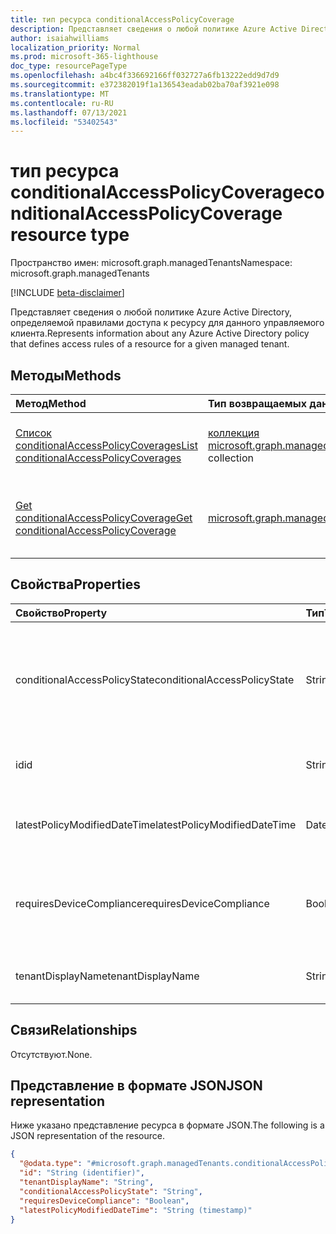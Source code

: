 ```yaml
---
title: тип ресурса conditionalAccessPolicyCoverage
description: Представляет сведения о любой политике Azure Active Directory, определяемой правилами доступа к ресурсу для данного управляемого клиента.
author: isaiahwilliams
localization_priority: Normal
ms.prod: microsoft-365-lighthouse
doc_type: resourcePageType
ms.openlocfilehash: a4bc4f336692166ff032727a6fb13222edd9d7d9
ms.sourcegitcommit: e372382019f1a136543eadab02ba70af3921e098
ms.translationtype: MT
ms.contentlocale: ru-RU
ms.lasthandoff: 07/13/2021
ms.locfileid: "53402543"
---
```

# <a name="conditionalaccesspolicycoverage-resource-type"></a><span data-ttu-id="e7500-103">тип ресурса conditionalAccessPolicyCoverage</span><span class="sxs-lookup"><span data-stu-id="e7500-103">conditionalAccessPolicyCoverage resource type</span></span>

<span data-ttu-id="e7500-104">Пространство имен: microsoft.graph.managedTenants</span><span class="sxs-lookup"><span data-stu-id="e7500-104">Namespace: microsoft.graph.managedTenants</span></span>

[!INCLUDE [beta-disclaimer](../../includes/beta-disclaimer.md)]

<span data-ttu-id="e7500-105">Представляет сведения о любой политике Azure Active Directory, определяемой правилами доступа к ресурсу для данного управляемого клиента.</span><span class="sxs-lookup"><span data-stu-id="e7500-105">Represents information about any Azure Active Directory policy that defines access rules of a resource for a given managed tenant.</span></span>

## <a name="methods"></a><span data-ttu-id="e7500-106">Методы</span><span class="sxs-lookup"><span data-stu-id="e7500-106">Methods</span></span>
|<span data-ttu-id="e7500-107">Метод</span><span class="sxs-lookup"><span data-stu-id="e7500-107">Method</span></span>|<span data-ttu-id="e7500-108">Тип возвращаемых данных</span><span class="sxs-lookup"><span data-stu-id="e7500-108">Return type</span></span>|<span data-ttu-id="e7500-109">Описание</span><span class="sxs-lookup"><span data-stu-id="e7500-109">Description</span></span>|
|:---|:---|:---|
|[<span data-ttu-id="e7500-110">Список conditionalAccessPolicyCoverages</span><span class="sxs-lookup"><span data-stu-id="e7500-110">List conditionalAccessPolicyCoverages</span></span>](../api/managedtenants-managedtenant-list-conditionalaccesspolicycoverages.md)|<span data-ttu-id="e7500-111">[коллекция microsoft.graph.managedTenants.conditionalAccessPolicyCoverage](../resources/managedtenants-conditionalaccesspolicycoverage.md)</span><span class="sxs-lookup"><span data-stu-id="e7500-111">[microsoft.graph.managedTenants.conditionalAccessPolicyCoverage](../resources/managedtenants-conditionalaccesspolicycoverage.md) collection</span></span>|<span data-ttu-id="e7500-112">Получите список объектов [conditionalAccessPolicyCoverage](../resources/managedtenants-conditionalaccesspolicycoverage.md) и их свойств.</span><span class="sxs-lookup"><span data-stu-id="e7500-112">Get a list of the [conditionalAccessPolicyCoverage](../resources/managedtenants-conditionalaccesspolicycoverage.md) objects and their properties.</span></span>|
|[<span data-ttu-id="e7500-113">Get conditionalAccessPolicyCoverage</span><span class="sxs-lookup"><span data-stu-id="e7500-113">Get conditionalAccessPolicyCoverage</span></span>](../api/managedtenants-conditionalaccesspolicycoverage-get.md)|[<span data-ttu-id="e7500-114">microsoft.graph.managedTenants.conditionalAccessPolicyCoverage</span><span class="sxs-lookup"><span data-stu-id="e7500-114">microsoft.graph.managedTenants.conditionalAccessPolicyCoverage</span></span>](../resources/managedtenants-conditionalaccesspolicycoverage.md)|<span data-ttu-id="e7500-115">Ознакомьтесь с свойствами и отношениями объекта [conditionalAccessPolicyCoverage.](../resources/managedtenants-conditionalaccesspolicycoverage.md)</span><span class="sxs-lookup"><span data-stu-id="e7500-115">Read the properties and relationships of a [conditionalAccessPolicyCoverage](../resources/managedtenants-conditionalaccesspolicycoverage.md) object.</span></span>|

## <a name="properties"></a><span data-ttu-id="e7500-116">Свойства</span><span class="sxs-lookup"><span data-stu-id="e7500-116">Properties</span></span>
|<span data-ttu-id="e7500-117">Свойство</span><span class="sxs-lookup"><span data-stu-id="e7500-117">Property</span></span>|<span data-ttu-id="e7500-118">Тип</span><span class="sxs-lookup"><span data-stu-id="e7500-118">Type</span></span>|<span data-ttu-id="e7500-119">Описание</span><span class="sxs-lookup"><span data-stu-id="e7500-119">Description</span></span>|
|:---|:---|:---|
|<span data-ttu-id="e7500-120">conditionalAccessPolicyState</span><span class="sxs-lookup"><span data-stu-id="e7500-120">conditionalAccessPolicyState</span></span>|<span data-ttu-id="e7500-121">String</span><span class="sxs-lookup"><span data-stu-id="e7500-121">String</span></span>|<span data-ttu-id="e7500-122">Состояние политики условного доступа.</span><span class="sxs-lookup"><span data-stu-id="e7500-122">The state for the conditional access policy.</span></span> <span data-ttu-id="e7500-123">Возможные значения: `enabled`, `disabled`, `enabledForReportingButNotEnforced`.</span><span class="sxs-lookup"><span data-stu-id="e7500-123">Possible values are: `enabled`, `disabled`, `enabledForReportingButNotEnforced`.</span></span> <span data-ttu-id="e7500-124">Обязательное.</span><span class="sxs-lookup"><span data-stu-id="e7500-124">Required.</span></span> <span data-ttu-id="e7500-125">Только для чтения.</span><span class="sxs-lookup"><span data-stu-id="e7500-125">Read-only.</span></span>|
|<span data-ttu-id="e7500-126">id</span><span class="sxs-lookup"><span data-stu-id="e7500-126">id</span></span>|<span data-ttu-id="e7500-127">String</span><span class="sxs-lookup"><span data-stu-id="e7500-127">String</span></span>|<span data-ttu-id="e7500-128">Уникальный идентификатор для этого объекта.</span><span class="sxs-lookup"><span data-stu-id="e7500-128">The unique identifier for this entity.</span></span> <span data-ttu-id="e7500-129">Обязательный.</span><span class="sxs-lookup"><span data-stu-id="e7500-129">Required.</span></span> <span data-ttu-id="e7500-130">Только для чтения.</span><span class="sxs-lookup"><span data-stu-id="e7500-130">Read-only.</span></span>|
|<span data-ttu-id="e7500-131">latestPolicyModifiedDateTime</span><span class="sxs-lookup"><span data-stu-id="e7500-131">latestPolicyModifiedDateTime</span></span>|<span data-ttu-id="e7500-132">DateTimeOffset</span><span class="sxs-lookup"><span data-stu-id="e7500-132">DateTimeOffset</span></span>|<span data-ttu-id="e7500-133">Дата и время последнего изменения политики условного доступа.</span><span class="sxs-lookup"><span data-stu-id="e7500-133">The date and time the conditional access policy was last modified.</span></span> <span data-ttu-id="e7500-134">Обязательный.</span><span class="sxs-lookup"><span data-stu-id="e7500-134">Required.</span></span> <span data-ttu-id="e7500-135">Только для чтения.</span><span class="sxs-lookup"><span data-stu-id="e7500-135">Read-only.</span></span>|
|<span data-ttu-id="e7500-136">requiresDeviceCompliance</span><span class="sxs-lookup"><span data-stu-id="e7500-136">requiresDeviceCompliance</span></span>|<span data-ttu-id="e7500-137">Boolean</span><span class="sxs-lookup"><span data-stu-id="e7500-137">Boolean</span></span>|<span data-ttu-id="e7500-138">Флаг, указывающий, требуется ли политике условного доступа соответствие требованиям устройства.</span><span class="sxs-lookup"><span data-stu-id="e7500-138">A flag indicating whether the conditional access policy requires device compliance.</span></span> <span data-ttu-id="e7500-139">Обязательный.</span><span class="sxs-lookup"><span data-stu-id="e7500-139">Required.</span></span> <span data-ttu-id="e7500-140">Только для чтения.</span><span class="sxs-lookup"><span data-stu-id="e7500-140">Read-only.</span></span>|
|<span data-ttu-id="e7500-141">tenantDisplayName</span><span class="sxs-lookup"><span data-stu-id="e7500-141">tenantDisplayName</span></span>|<span data-ttu-id="e7500-142">String</span><span class="sxs-lookup"><span data-stu-id="e7500-142">String</span></span>|<span data-ttu-id="e7500-143">Имя отображения управляемого клиента.</span><span class="sxs-lookup"><span data-stu-id="e7500-143">The display name for the managed tenant.</span></span> <span data-ttu-id="e7500-144">Обязательный.</span><span class="sxs-lookup"><span data-stu-id="e7500-144">Required.</span></span> <span data-ttu-id="e7500-145">Только для чтения.</span><span class="sxs-lookup"><span data-stu-id="e7500-145">Read-only.</span></span>|

## <a name="relationships"></a><span data-ttu-id="e7500-146">Связи</span><span class="sxs-lookup"><span data-stu-id="e7500-146">Relationships</span></span>
<span data-ttu-id="e7500-147">Отсутствуют.</span><span class="sxs-lookup"><span data-stu-id="e7500-147">None.</span></span>

## <a name="json-representation"></a><span data-ttu-id="e7500-148">Представление в формате JSON</span><span class="sxs-lookup"><span data-stu-id="e7500-148">JSON representation</span></span>
<span data-ttu-id="e7500-149">Ниже указано представление ресурса в формате JSON.</span><span class="sxs-lookup"><span data-stu-id="e7500-149">The following is a JSON representation of the resource.</span></span>
<!-- {
  "blockType": "resource",
  "keyProperty": "id",
  "@odata.type": "microsoft.graph.managedTenants.conditionalAccessPolicyCoverage",
  "baseType": "microsoft.graph.entity",
  "openType": true
}
-->
``` json
{
  "@odata.type": "#microsoft.graph.managedTenants.conditionalAccessPolicyCoverage",
  "id": "String (identifier)",
  "tenantDisplayName": "String",
  "conditionalAccessPolicyState": "String",
  "requiresDeviceCompliance": "Boolean",
  "latestPolicyModifiedDateTime": "String (timestamp)"
}
```
